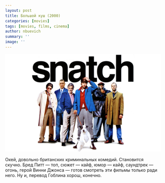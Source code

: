 ```yaml
---
layout: post
title: Большой куш (2000)
categories: [movies]
tags: [movies, films, cinema]
author: nbuevich
summary: ''
image: ''
---
```


<img class="poster" src="/static/blog/posters/snatch.jpg" alt="Snatch">  

Окей, довольно британских криминальных комедий. Становится скучно. Бред Питт — топ, сюжет — кайф, юмор — кайф, саундтрек — огонь, герой Винни Джонса — готов смотреть эти фильмы только ради него. Ну и, перевод Гоблина хорош, конечно.

